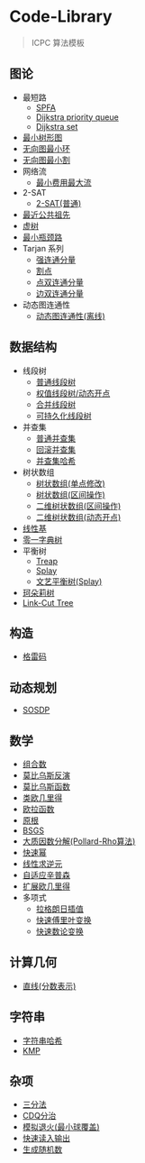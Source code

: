 # Code-Library

> ICPC 算法模板

## 图论

- 最短路
    - [SPFA](最短路(SPFA)/main.cpp)
    - [Dijkstra priority queue](最短路(priority_queue)/main.cpp)
    - [Dijkstra set](最短路(set)/main.cpp)
- [最小树形图](最小树形图(Tarjan)/main.cpp)
- [无向图最小环](无向图最小环/main.cpp)
- [无向图最小割](无向图最小割(Stoer-Wagner)/main.cpp)
- 网络流
    - [最小费用最大流](最小费用最大流(zkw)/main.cpp)
- 2-SAT
    - [2-SAT(普通)](2-SAT(搜索)/main.cpp)
- [最近公共祖先](最近公共祖先/main.cpp)
- [虚树](虚树/main.cpp)
- [最小瓶颈路](最小瓶颈路/main.cpp)
- Tarjan 系列
    - [强连通分量](强连通分量/main.cpp)
    - [割点](割点/main.cpp)
    - [点双连通分量](点双连通分量/main.cpp)
    - [边双连通分量](边双连通分量/main.cpp)
- 动态图连通性
    - [动态图连通性(离线)](动态图连通性(离线)/main.cpp)

## 数据结构

- 线段树
    - [普通线段树](线段树/main.cpp)
    - [权值线段树/动态开点](权值线段树(动态开点)/main.cpp)
    - [合并线段树](合并线段树/main.cpp)
    - [可持久化线段树](可持久化线段树/main.cpp)
- 并查集
    - [普通并查集](并查集/main.cpp)
    - [回滚并查集](回滚并查集/main.cpp)
    - [并查集哈希](并查集哈希/main.cpp)
- 树状数组
    - [树状数组(单点修改)](树状数组/main.cpp)
    - [树状数组(区间操作)](树状数组(区间操作)/main.cpp)
    - [二维树状数组(区间操作)](二维树状数组(区间操作)/main.cpp)
    - [二维树状数组(动态开点)](二维树状数组(动态开点)/main.cpp)
- [线性基](线性基/main.cpp)
- [零一字典树](零一字典树/main.cpp)
- 平衡树
    - [Treap](Treap/main.cpp)
    - [Splay](Splay/main.cpp)
    - [文艺平衡树(Splay)](文艺平衡树/main.cpp)
- [珂朵莉树](珂朵莉树/main.cpp)
- [Link-Cut Tree](LCT/main.cpp)
  

## 构造

- [格雷码](格雷码/main.cpp)

## 动态规划

- [SOSDP](SOSDP/main.cpp)

## 数学

- [组合数](组合数/main.cpp)
- [莫比乌斯反演](莫比乌斯反演/main.cpp)
- [莫比乌斯函数](莫比乌斯函数/main.cpp)
- [类欧几里得](类欧几里得/main.cpp)
- [欧拉函数](欧拉函数/main.cpp)
- [原根](原根/main.cpp)
- [BSGS](BSGS/main.cpp)
- [大质因数分解(Pollard-Rho算法)](大质因数分解(Pollard-Rho算法)/main.cpp)
- [快速幂](快速幂/main.cpp)
- [线性求逆元](线性求逆元/main.cpp)
- [自适应辛普森](自适应辛普森/main.cpp)
- [扩展欧几里得](扩展欧几里得/main.cpp)
- 多项式
  - [拉格朗日插值](拉格朗日插值/main.cpp)
  - [快速傅里叶变换](快速傅里叶变换/main.cpp)
  - [快速数论变换](快速数论变换/main.cpp)

## 计算几何

- [直线(分数表示)](直线(分数表示)/main.cpp)

## 字符串

- [字符串哈希](字符串哈希/main.cpp)
- [KMP](KMP/main.cpp)

## 杂项

- [三分法](三分法/main.cpp)
- [CDQ分治](CDQ分治/main.cpp)
- [模拟退火(最小球覆盖)](模拟退火/main.cpp)
- [快速读入输出](快速读入输出/main.cpp)
- [生成随机数](生成随机数/main.cpp)
